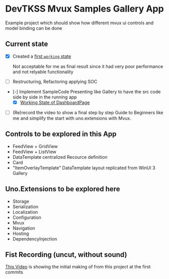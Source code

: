 # DevTKSS Mvux Samples Gallery App

Example project which should show how different mvux ui controls and model binding can be done

## Current state

- [x] Created a [first `working` state](https://github.com/DevTKSS/UnoHotDesignApp1/commit/9f6479fa37901a0478bbc9e1c3e92221223ce4d0)

  Not acceptable for me as final result since it had very poor performance and not relyable functionality

- [ ] Restructuring, Refactoring applying SOC
- [-] Implement SampleCode Presenting like Gallery to have the src code side by side in the running app
  - [x] [Working State of DashboardPage](https://github.com/DevTKSS/UnoHotDesignApp1/commit/98fa25af8f23bb27c2dccac39d9248f3fc7254dd)
- [ ] (Re)record the video to show a final step by step Guide to Beginners like me and simplify the start with uno.extensions with Mvux.

## Controls to be explored in this App

- FeedView + GridView
- FeedView + ListView
- DataTemplate centralized Recource definition
- Card
- "ItemOverlayTemplate" DataTemplate layout replicated from WinUI 3 Gallery

## Uno.Extensions to be explored here

- Storage
- Serialization
- Localization
- Configuration
- Mvux
- Navigation 
- Hosting
- DependencyInjection 

## Fist Recording (uncut, without sound)

[This Video](https://technischekonstruktion-my.sharepoint.com/:v:/g/personal/info_technische-konstruktion_com/EQyOpS6sImZJmLd83Nn_q6IBb1dfIqudJHjEMebV5PCYqA?e=0EIBcw) is showing the initial making of from this project at the first commits

